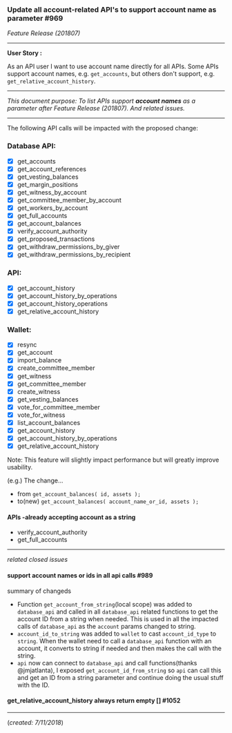 ###  Update all account-related API's to support account name as parameter #969
*Feature Release (201807)*
***

**User Story :**

As an API user I want to use account name directly for all APIs. Some APIs support account names, e.g. `get_accounts`, but others don't support, e.g. `get_relative_account_history`.

***

*This document purpose: To list APIs support **account names** as a parameter after Feature Release (201807). And related issues.*

***

The following API calls will be impacted with the proposed change:

### Database API:
- [x] get_accounts
- [x] get_account_references
- [x] get_vesting_balances
- [x] get_margin_positions
- [x] get_witness_by_account
- [x] get_committee_member_by_account
- [x] get_workers_by_account
- [x] get_full_accounts
- [x] get_account_balances
- [x] verify_account_authority
- [x] get_proposed_transactions
- [x] get_withdraw_permissions_by_giver
- [x] get_withdraw_permissions_by_recipient

### API:
- [x] get_account_history
- [x] get_account_history_by_operations
- [x] get_account_history_operations
- [x] get_relative_account_history

### Wallet:
- [x] resync
- [x] get_account
- [x] import_balance
- [x] create_committee_member
- [x] get_witness
- [x] get_committee_member
- [x] create_witness
- [x] get_vesting_balances
- [x] vote_for_committee_member
- [x] vote_for_witness
- [x] list_account_balances
- [x] get_account_history
- [x] get_account_history_by_operations
- [x] get_relative_account_history

Note: This feature will slightly impact performance but will greatly improve usability.

(e.g.) The change...
- from    `get_account_balances( id, assets );`
- to(new) `get_account_balances( account_name_or_id, assets );`


#### APIs -already accepting account as a string
- verify_account_authority
- get_full_accounts


***

*related closed issues*

#### support account names or ids in all api calls #989

summary of changeds
- Function `get_account_from_string`(local scope) was added to `database_api` and called in all `database_api` related functions to get the account ID from a string when needed. This is used in all the impacted calls of `database_api` as the `account` params changed to string.
- `account_id_to_string` was added to `wallet` to cast `account_id_type` to `string`. When the wallet need to call a `database_api` function with an account, it converts to string if needed and then makes the call with the string.
- `api` now can connect to `database_api` and call functions(thanks @jmjatlanta), I exposed `get_account_id_from_string` so `api` can call this and get an ID from a string parameter and continue doing the usual stuff with the ID.

#### get_relative_account_history always return empty [] #1052

****

(*created: 7/11/2018*)


